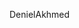 DenielAkhmed

<!---
DenielAkhmed/DenielAkhmed is a ✨ special ✨ repository because its `README.md` (this file) appears on your GitHub profile.
You can click the Preview link to take a look at your changes.
--->
